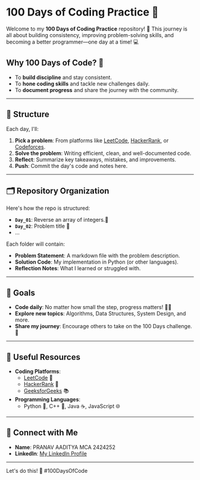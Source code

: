 # 100 Days of Coding Practice 🚀

Welcome to my **100 Days of Coding Practice** repository! 🎯 This journey is all about building consistency, improving problem-solving skills, and becoming a better programmer—one day at a time! 💻

## Why 100 Days of Code? 🤔
- To **build discipline** and stay consistent.
- To **hone coding skills** and tackle new challenges daily.
- To **document progress** and share the journey with the community.

---

## 📅 Structure
Each day, I'll:
1. **Pick a problem**: From platforms like [LeetCode](https://leetcode.com), [HackerRank](https://hackerrank.com), or [Codeforces](https://codeforces.com).
2. **Solve the problem**: Writing efficient, clean, and well-documented code.
3. **Reflect**: Summarize key takeaways, mistakes, and improvements.
4. **Push**: Commit the day's code and notes here.

---

## 🗂️ Repository Organization
Here's how the repo is structured:
- **`Day_01`**: Reverse an array of integers.📝
- **`Day_02`**: Problem title 📝
- ...

Each folder will contain:
- **Problem Statement**: A markdown file with the problem description.
- **Solution Code**: My implementation in Python (or other languages).
- **Reflection Notes**: What I learned or struggled with.

---

## 🌟 Goals
- **Code daily**: No matter how small the step, progress matters! 🏃‍♂️
- **Explore new topics**: Algorithms, Data Structures, System Design, and more.
- **Share my journey**: Encourage others to take on the 100 Days challenge. 🫶

---

## 🔗 Useful Resources
- **Coding Platforms**:
  - [LeetCode](https://leetcode.com) 🧠
  - [HackerRank](https://hackerrank.com) 🌟
  - [GeeksforGeeks](https://geeksforgeeks.org) 📚
- **Programming Languages**:
  - Python 🐍, C++ 💪, Java ☕, JavaScript 🌐

---

## 🤝 Connect with Me
- **Name**: PRANAV AADITYA MCA 2424252
- **LinkedIn**: [My LinkedIn Profile](https://www.linkedin.com/in/pranav-aaditya-3605361ab/)

---

Let's do this! 💪 #100DaysOfCode
